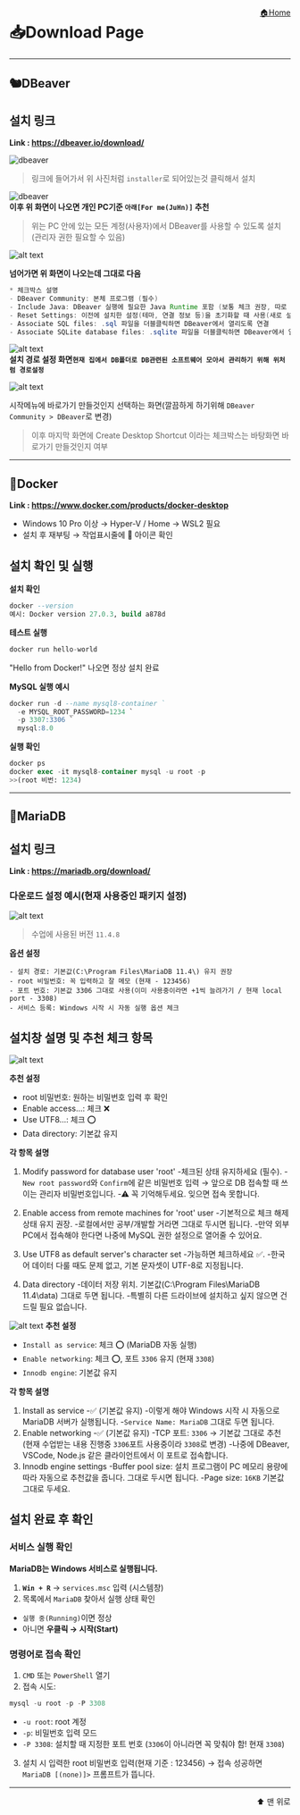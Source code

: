 <a href="../ReadMe.md" style="float:right;">🏠Home</a><a id="top"></a>

# 📥Download Page

--- 

## 🐿️DBeaver
## 설치 링크
**Link : https://dbeaver.io/download/**  

![dbeaver](/images/dbeaver.png)  
>링크에 들어가서 위 사진처럼 `installer`로 되어있는것 클릭해서 설치



![dbeaver](/images/dbeaverinstall.png)  
**이후 위 화면이 나오면 개인 PC기준 `아래[For me(JuHn)]` 추천**  
>위는 PC 안에 있는 모든 계정(사용자)에서 DBeaver를 사용할 수 있도록 설치(관리자 권한 필요할 수 있음)

![alt text](/images/dbeaverinstall_2.png)  


**넘어가면 위 화면이 나오는데 그대로 다음**  
```java
* 체크박스 설명
- DBeaver Community: 본체 프로그램 (필수)
- Include Java: DBeaver 실행에 필요한 Java Runtime 포함 (보통 체크 권장, 따로 JDK/JRE 안 깔아도 됨)
- Reset Settings: 이전에 설치한 설정(테마, 연결 정보 등)을 초기화할 때 사용(새로 설치라면 필요 없음)
- Associate SQL files: .sql 파일을 더블클릭하면 DBeaver에서 열리도록 연결
- Associate SQLite database files: .sqlite 파일을 더블클릭하면 DBeaver에서 열리도록 연결
```

![alt text](/images/dbeaverinstall_3.png)  
**설치 경로 설정 화면`현재 집에서 DB폴더로 DB관련된 소프트웨어 모아서 관리하기 위해 위처럼 경로설정`**  

![alt text](/images/dbeaverinstall_4.png)

시작메뉴에 바로가기 만들것인지 선택하는 화면(깔끔하게 하기위해 `DBeaver Community > DBeaver`로 변경)

>이후 마지막 화면에 Create Desktop Shortcut 이라는 체크박스는 바탕화면 바로가기 만들것인지 여부

---

## 🐳Docker

**Link : https://www.docker.com/products/docker-desktop**
- Windows 10 Pro 이상 → Hyper-V / Home → WSL2 필요  
- 설치 후 재부팅 → 작업표시줄에 🐳 아이콘 확인  


## 설치 확인 및 실행

**설치 확인**
```sql
docker --version
예시: Docker version 27.0.3, build a878d
```
**테스트 실행**
```sql
docker run hello-world
```
"Hello from Docker!" 나오면 정상 설치 완료

**MySQL 실행 예시**
```sql
docker run -d --name mysql8-container `
  -e MYSQL_ROOT_PASSWORD=1234 `
  -p 3307:3306 `
  mysql:8.0
```
**실행 확인**
```sql
docker ps
docker exec -it mysql8-container mysql -u root -p
>>(root 비번: 1234)
```

---
## 🦦MariaDB

## 설치 링크
**Link : https://mariadb.org/download/**

### 다운로드 설정 예시(현재 사용중인 패키지 설정)
![alt text](../images/mariaDBInstall_1.png)

> 수업에 사용된 버전 `11.4.8`


**옵션 설정**
```
- 설치 경로: 기본값(C:\Program Files\MariaDB 11.4\) 유지 권장
- root 비밀번호: 꼭 입력하고 잘 메모 (현재 - 123456)
- 포트 번호: 기본값 3306 그대로 사용(이미 사용중이라면 +1씩 늘려가기 / 현재 local port - 3308)
- 서비스 등록: Windows 시작 시 자동 실행 옵션 체크
```


## 설치창 설명 및 추천 체크 항목

![alt text](../images/mariaDBInstall_2.png)

**추천 설정**
- root 비밀번호: 원하는 비밀번호 입력 후 확인
- Enable access...: 체크 ❌
- Use UTF8...: 체크 ⭕
- Data directory: 기본값 유지

**각 항목 설명**

1. Modify password for database user 'root'
-체크된 상태 유지하세요 (필수).
-`New root password`와 `Confirm`에 같은 비밀번호 입력 → 앞으로 DB 접속할 때 쓰이는 관리자 비밀번호입니다.
-⚠ 꼭 기억해두세요. 잊으면 접속 못합니다.

2. Enable access from remote machines for 'root' user
-기본적으로 체크 해제 상태 유지 권장.
-로컬에서만 공부/개발할 거라면 그대로 두시면 됩니다.
-만약 외부 PC에서 접속해야 한다면 나중에 MySQL 권한 설정으로 열어줄 수 있어요.

3. Use UTF8 as default server's character set
-가능하면 체크하세요 ✅.
-한국어 데이터 다룰 때도 문제 없고, 기본 문자셋이 UTF-8로 지정됩니다.

4. Data directory
-데이터 저장 위치. 기본값(C:\Program Files\MariaDB 11.4\data\) 그대로 두면 됩니다.
-특별히 다른 드라이브에 설치하고 싶지 않으면 건드릴 필요 없습니다.


![alt text](../images/mariaDBInstall_3.png)
**추천 설정**
- `Install as service`: 체크 ⭕ (MariaDB 자동 실행)
- `Enable networking`: 체크 ⭕, 포트 `3306` 유지 (현재 `3308`)
- `Innodb engine`: 기본값 유지

**각 항목 설명**

1. Install as service
-✅ (기본값 유지)
-이렇게 해야 Windows 시작 시 자동으로 MariaDB 서버가 실행됩니다.
-`Service Name: MariaDB` 그대로 두면 됩니다.
2. Enable networking
-✅ (기본값 유지)
-TCP 포트: `3306` → 기본값 그대로 추천(현재 수업받는 내용 진행중 `3306`포트 사용중이라 `3308`로 변경)
-나중에 DBeaver, VSCode, Node.js 같은 클라이언트에서 이 포트로 접속합니다.
3. Innodb engine settings
-Buffer pool size: 설치 프로그램이 PC 메모리 용량에 따라 자동으로 추천값을 줍니다. 그대로 두시면 됩니다.
-Page size: `16KB` 기본값 그대로 두세요.


## 설치 완료 후 확인

### 서비스 실행 확인
**MariaDB는 Windows 서비스로 실행됩니다.**
1. **`Win + R`** → `services.msc` 입력 (시스템창)
2. 목록에서 `MariaDB` 찾아서 실행 상태 확인
- `실행 중(Running)`이면 정상
- 아니면 **우클릭 → 시작(Start)**

### 명령어로 접속 확인
1. `CMD` 또는 `PowerShell` 열기
2. 접속 시도:
```sql
mysql -u root -p -P 3308
```
- `-u root`: root 계정
- `-p`: 비밀번호 입력 모드
- `-P 3308`: 설치할 때 지정한 포트 번호 (`3306`이 아니라면 꼭 맞춰야 함! 현재 `3308`)
3. 설치 시 입력한 root 비밀번호 입력(현재 기준 : 123456) → 접속 성공하면 `MariaDB [(none)]>` 프롬프트가 뜹니다.

---



<a href="#top" style="display:block; text-align:right; text-decoration:none; font-size:14px;">
⬆️ 맨 위로
</a>